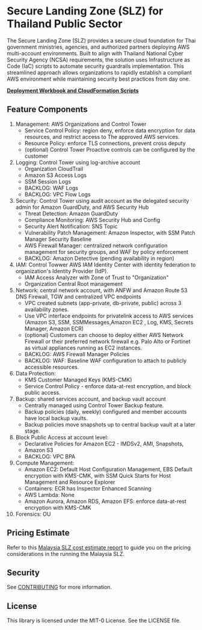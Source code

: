 # Secure Landing Zone (SLZ) for Thailand Public Sector

The Secure Landing Zone (SLZ) provides a secure cloud foundation for Thai government ministries, agencies, and authorized partners deploying AWS multi-account environments. Built to align with Thailand National Cyber Security Agency (NCSA) requirements, the solution uses Infrastructure as Code (IaC) scripts to automate security guardrails implementation. This streamlined approach allows organizations to rapidly establish a compliant AWS environment while maintaining security best practices from day one.

**[Deployment Workbook and CloudFormation Scripts](/cloudformation/readme.md)**


## Feature Components
1. Management: AWS Organizations and Control Tower
    - Service Control Policy: region deny, enforce data encryption for data resources, and restrict access to The approved AWS services.
    - Resource Policy: enforce TLS connections, prevent cross deputy
    - (optional) Control Tower Proactive controls can be configured by the customer
2. Logging: Control Tower using log-archive account
    - Organization CloudTrail
    - Amazon S3 Access Logs
    - SSM Session Logs
    - BACKLOG: WAF Logs
    - BACKLOG: VPC Flow Logs
3. Security: Control Tower using audit account as the delegated security admin for Amazon GuardDuty, and AWS Security Hub
    - Threat Detection: Amazon GuardDuty
    - Compliance Monitoring: AWS Security Hub and Config
    - Security Alert Notification: SNS Topic
    - Vulnerability Patch Management: Amazon Inspector, with SSM Patch Manager Security Baseline
    - AWS Firewall Manager: centralized network configuration management for security groups, and WAF by policy enforcement
    - BACKLOG: Amazon Detective (pending availability in region)
4. IAM: Control Towwer AWS IAM Identity Center with identity federation to organization's Identity Provider (IdP). 
    - IAM Access Analyzer with Zone of Trust to "Organization" 
    - Organization Central Root management
5. Network: central network account, with ANFW and Amazon Route 53 DNS Firewall, TGW and centralized VPC endpoints
    - VPC created subnets (app-private, db-private, public) across 3 availability zones.
    - Use VPC interface endpoints for privatelink access to AWS services (Amazon S3, SSM, SSMMessages,Amazon EC2 , Log, KMS, Secrets Manager, Amazon ECR)
    - (optional) Customers can choose to deploy either AWS Network Firewall or their preferred network firewall e.g. Palo Alto or Fortinet as virtual appliances running as EC2 instances.
    - BACKLOG: AWS Firewall Manager Policies
    - BACKLOG: WAF: Baseline WAF configuration to attach to publicly accessible resources.
6. Data Protection:
    - KMS Customer Managed Keys (KMS-CMK) 
    - Service Control Policy - enforce data-at-rest encryption, and block public access.
7. Backup: shared services account, and backup vault account 
    - Centrally managed using Control Tower Backup feature.
    - Backup policies (daily, weekly) configured and member accounts have local backup vaults. 
    - Backup policies move snapshots up to central backup vault at a later stage.
8. Block Public Access at account level: 
    - Declarative Policies for Amazon EC2 - IMDSv2, AMI, Snapshots, 
    - Amazon S3
    - BACKLOG: VPC BPA
9. Compute Management:
    - Amazon EC2: Default Host Configuration Management, EBS Default encryption with KMS-CMK, with SSM Quick Starts for Host Management and Resource Explorer
    - Containers: ECR has Inspector Enhanced Scanning 
    - AWS Lambda: None
    - Amazon Aurora, Amazon RDS, Amazon EFS: enforce data-at-rest encryption with KMS-CMK
10. Forensics: OU

## Pricing Estimate
Refer to this [Malaysia SLZ cost estimate report](/cloudformation/thailand_slz_cost_estimation_simple.md) to guide you on the pricing considerations in the running the Malaysia SLZ.

## Security
See [CONTRIBUTING](CONTRIBUTING.md#security-issue-notifications) for more information.

## License
This library is licensed under the MIT-0 License. See the LICENSE file.
